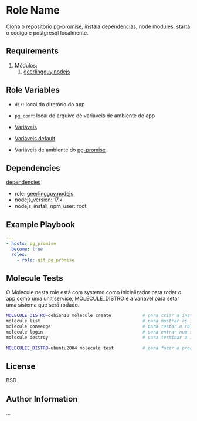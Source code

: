 Role Name
=========

Clona o repositorio [pg-promise](https://github.com/fabiokleis/pg-promise), instala dependencias, node modules, starta o codigo e postgresql localmente.

Requirements
------------

1. Módulos:
   1. [geerlingguy.nodejs](https://galaxy.ansible.com/geerlingguy/nodejs)


Role Variables
--------------

- `dir`: local do diretório do app
- `pg_conf`: local do arquivo de variáveis de ambiente do app

- [Variáveis](vars/main.yml)
- [Variáveis default](defaults/main.yml)
- Variáveis de ambiente do [pg-promise](templates/env.j2)

Dependencies
------------

   [dependencies](meta/main.yml)
 - role: [geerlingguy.nodejs](https://galaxy.ansible.com/geerlingguy/nodejs)
 - nodejs_version: 17.x
 - nodejs_install_npm_user: root


Example Playbook
----------------
```yml
---
- hosts: pg_promise
  become: true
  roles:
    - role: git_pg_promise
```
Molecule Tests
--------------

O Molecule nesta role está com systemd como inicializador
para rodar o app como uma unit service, MOLECULE_DISTRO é a
variável para setar uma sistema que será rodado.

```bash
MOLECULE_DISTRO=debian10 molecule create            # para criar a instância do molecule com docker
molecule list                                       # para mostrar as instâncias 
molecule converge                                   # para testar a role
molecule login                                      # para entrar num shell dentro do container
molecule destroy                                    # para terminar a instância

MOLECULEE_DISTRO=ubuntu2004 molecule test           # para fazer o processo completo!

```

License
-------

BSD

Author Information
------------------

...
